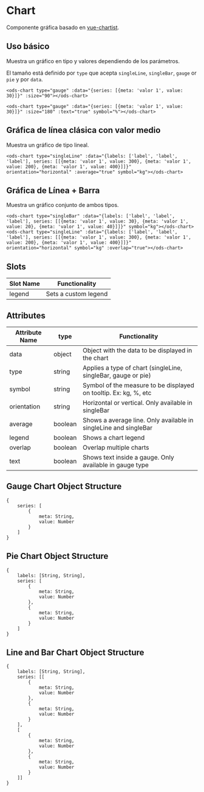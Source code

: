 # Chart

Componente gráfica basado en [vue-chartist](https://github.com/Yopadd/vue-chartist).

## Uso básico

Muestra un gráfico en tipo y valores dependiendo de los parámetros.

El tamaño está definido por `type` que acepta `singleLine`, `singleBar`, `gauge` or `pie` y por `data`.

```
<ods-chart type="gauge" :data="{series: [{meta: 'valor 1', value: 30}]}" :size="90"></ods-chart>

<ods-chart type="gauge" :data="{series: [{meta: 'valor 1', value: 30}]}" :size="180" :text="true" symbol="%"></ods-chart>
```

## Gráfica de línea clásica con valor medio

Muestra un gráfico de tipo lineal.

```
<ods-chart type="singleLine" :data="{labels: ['label', 'label', 'label'], series: [[{meta: 'valor 1', value: 300}, {meta: 'valor 1', value: 200}, {meta: 'valor 1', value: 400}]]}" orientation="horizontal" :average="true" symbol="kg"></ods-chart>
```


## Gráfica de Línea + Barra

Muestra un gráfico conjunto de ambos tipos.

```
<ods-chart type="singleBar" :data="{labels: ['label', 'label', 'label'], series: [[{meta: 'valor 1', value: 30}, {meta: 'valor 1', value: 20}, {meta: 'valor 1', value: 40}]]}" symbol="kg"></ods-chart>
<ods-chart type="singleLine" :data="{labels: ['label', 'label', 'label'], series: [[{meta: 'valor 1', value: 300}, {meta: 'valor 1', value: 200}, {meta: 'valor 1', value: 400}]]}" orientation="horizontal" symbol="kg" :overlap="true"></ods-chart>
```

## Slots

| Slot Name | Functionality |
|-----------|---------------|
| legend | Sets a custom legend |

## Attributes

| Attribute Name | type | Functionality |
|----------------|------|---------------|
| data | object | Object with the data to be displayed in the chart |
| type | string | Applies a type of chart (singleLine, singleBar, gauge or pie) |
| symbol | string | Symbol of the measure to be displayed on tooltip. Ex: kg, %, etc |
| orientation | string | Horizontal or vertical. Only available in singleBar |
| average | boolean | Shows a average line. Only available in singleLine and singleBar |
| legend | boolean | Shows a chart legend |
| overlap | boolean | Overlap multiple charts |
| text | boolean | Shows text inside a gauge. Only available in gauge type |

## Gauge Chart Object Structure

```
{
	series: [
		{
			meta: String,
			value: Number
		}
	]
}
```

## Pie Chart Object Structure

```
{
	labels: [String, String],
	series: [
		{
			meta: String,
			value: Number
		},
		{
			meta: String,
			value: Number
		}
	]
}
```

## Line and Bar Chart Object Structure

```
{
	labels: [String, String],
	series: [[
		{
			meta: String,
			value: Number
		},
		{
			meta: String,
			value: Number
		}
	],
	[
		{
			meta: String,
			value: Number
		},
		{
			meta: String,
			value: Number
		}
	]]
}
```

